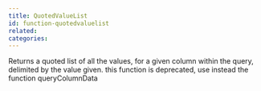 ```yaml
---
title: QuotedValueList
id: function-quotedvaluelist
related:
categories:
---
```


Returns a quoted list of all the values, for a given column within the query, delimited by the value given.
this function is deprecated, use instead the function queryColumnData
